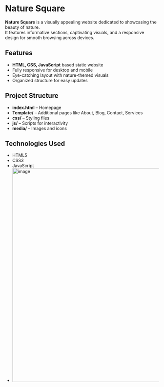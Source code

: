 # Nature Square

**Nature Square** is a visually appealing website dedicated to showcasing the beauty of nature.  
It features informative sections, captivating visuals, and a responsive design for smooth browsing across devices.

## Features
- **HTML, CSS, JavaScript** based static website
- Fully responsive for desktop and mobile
- Eye-catching layout with nature-themed visuals
- Organized structure for easy updates

## Project Structure
- **index.html** – Homepage
- **Template/** – Additional pages like About, Blog, Contact, Services
- **css/** – Styling files
- **js/** – Scripts for interactivity
- **media/** – Images and icons

## Technologies Used
- HTML5
- CSS3
- JavaScript
- <img width="800" height="700" alt="image" src="https://github.com/user-attachments/assets/25b10f66-70d3-4f5c-b767-50e0869adff7" />

